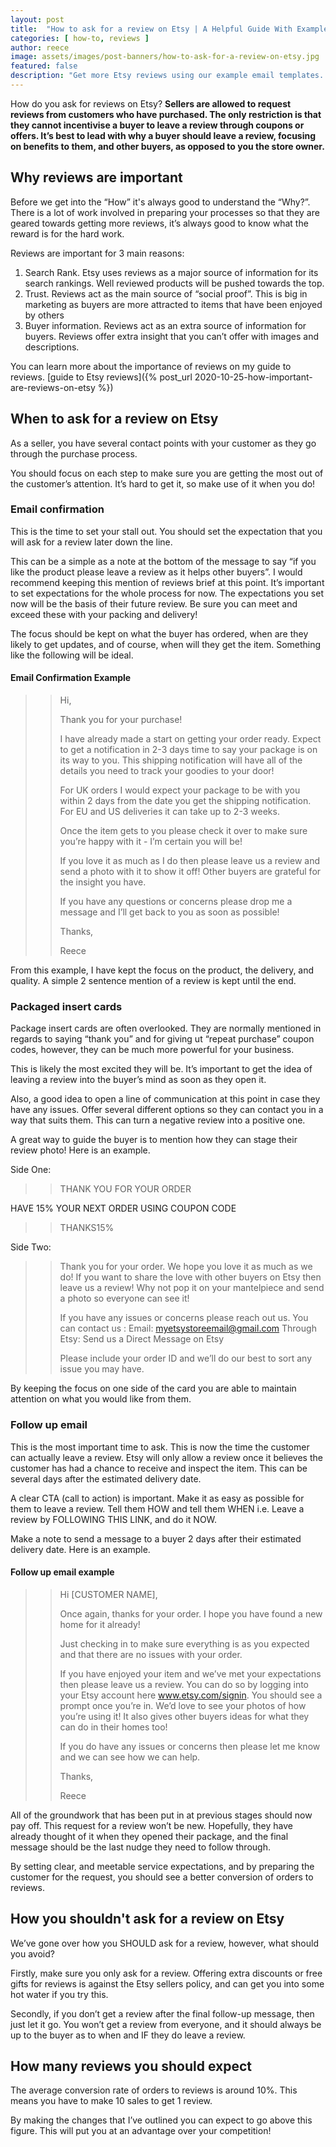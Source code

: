 ```yaml
---
layout: post
title:  "How to ask for a review on Etsy | A Helpful Guide With Examples" 
categories: [ how-to, reviews ]
author: reece
image: assets/images/post-banners/how-to-ask-for-a-review-on-etsy.jpg
featured: false
description: "Get more Etsy reviews using our example email templates. Reviews are hugely important for Etsy stores. Read our guide on how to get more reviews for your store and build more sales today!"
---
```


How do you ask for reviews on Etsy? **Sellers are allowed to request reviews from customers who have purchased. The only restriction is that they cannot incentivise a buyer to leave a review through coupons or offers. It’s best to lead with why a buyer should leave a review, focusing on benefits to them, and other buyers, as opposed to you the store owner.**

## Why reviews are important 

Before we get into the “How” it's always good to understand the “Why?”. There is a lot of work involved in preparing your processes so that they are geared towards getting more reviews, it’s always good to know what the reward is for the hard work.

Reviews are important for 3 main reasons:
1. Search Rank. Etsy uses reviews as a major source of information for its search rankings. Well reviewed products will be pushed towards the top.
2. Trust. Reviews act as the main source of “social proof”. This is big in marketing as buyers are more attracted to items that have been enjoyed by others
3. Buyer information. Reviews act as an extra source of information for buyers. Reviews offer extra insight that you can’t offer with images and descriptions.

You can learn more about the importance of reviews on my guide to reviews. [guide to Etsy reviews]({% post_url 2020-10-25-how-important-are-reviews-on-etsy %})

## When to ask for a review on Etsy

As a seller, you have several contact points with your customer as they go through the purchase process.

You should focus on each step to make sure you are getting the most out of the customer’s attention. It’s hard to get it, so make use of it when you do!

### Email confirmation

This is the time to set your stall out. You should set the expectation that you will ask for a review later down the line.

This can be a simple as a note at the bottom of the message to say “if you like the product please leave a review as it helps other buyers”. I would recommend keeping this mention of reviews brief at this point. It’s important to set expectations for the whole process for now. The expectations you set now will be the basis of their future review. Be sure you can meet and exceed these with your packing and delivery!

The focus should be kept on what the buyer has ordered, when are they likely to get updates, and of course, when will they get the item. Something like the following will be ideal.

#### Email Confirmation Example

>> Hi,
>> 
>> Thank you for your purchase!
>> 
>> I have already made a start on getting your order ready. Expect to get a notification in 2-3 days time to say your package is on its way to you. This shipping notification will have all of the details you need to track your goodies to your door!
>> 
>> For UK orders I would expect your package to be with you within 2 days from the date you get the shipping notification. For EU and US deliveries it can take up to 2-3 weeks.
>> 
>> Once the item gets to you please check it over to make sure you’re happy with it - I’m certain you will be! 
>> 
>> If you love it as much as I do then please leave us a review and send a photo with it to show it off! Other buyers are grateful for the insight you have.
>> 
>> If you have any questions or concerns please drop me a message and I’ll get back to you as soon as possible!
>> 
>> Thanks,
>>
>> Reece

From this example, I have kept the focus on the product, the delivery, and quality. A simple 2 sentence mention of a review is kept until the end. 

### Packaged insert cards

Package insert cards are often overlooked. They are normally mentioned in regards to saying “thank you” and for giving ut “repeat purchase” coupon codes, however, they can be much more powerful for your business.

This is likely the most excited they will be. It’s important to get the idea of leaving a review into the buyer’s mind as soon as they open it.

Also, a good idea to open a line of communication at this point in case they have any issues. Offer several different options so they can contact you in a way that suits them. This can turn a negative review into a positive one.

A great way to guide the buyer is to mention how they can stage their review photo! Here is an example.

Side One:

>> THANK YOU FOR YOUR ORDER
>> 
HAVE 15% YOUR NEXT ORDER USING COUPON CODE
>> 
>> THANKS15%

Side Two:

>> Thank you for your order. We hope you love it as much as we do! If you want to share the love with other buyers on Etsy then leave us a review! Why not pop it on your mantelpiece and send a photo so everyone can see it!
>> 
>> If you have any issues or concerns please reach out us. You can contact us :
>> Email: myetsystoreemail@gmail.com
>> Through Etsy: Send us a Direct Message on Etsy
>> 
>> Please include your order ID and we’ll do our best to sort any issue you may have.


By keeping the focus on one side of the card you are able to maintain attention on what you would like from them.

### Follow up email

This is the most important time to ask. This is now the time the customer can actually leave a review. Etsy will only allow a review once it believes the customer has had a chance to receive and inspect the item. This can be several days after the estimated delivery date.

A clear CTA (call to action) is important. Make it as easy as possible for them to leave a review. Tell them HOW and tell them WHEN i.e. Leave a review by FOLLOWING THIS LINK, and do it NOW.

Make a note to send a message to a buyer 2 days after their estimated delivery date. Here is an example.

#### Follow up email example

>> Hi [CUSTOMER NAME],
>> 
>> Once again, thanks for your order. I hope you have found a new home for it already!
>> 
>> Just checking in to make sure everything is as you expected and that there are no issues with your order.
>> 
>> If you have enjoyed your item and we’ve met your expectations then please leave us a review. You can do so by logging into your Etsy account here www.etsy.com/signin. You should see a prompt once you’re in. We’d love to see your photos of how you’re using it! It also gives other buyers ideas for what they can do in their homes too!
>> 
>> If you do have any issues or concerns then please let me know and we can see how we can help.
>> 
>> Thanks,
>>
>> Reece


All of the groundwork that has been put in at previous stages should now pay off. This request for a review won’t be new. Hopefully, they have already thought of it when they opened their package, and the final message should be the last nudge they need to follow through.

By setting clear, and meetable service expectations, and by preparing the customer for the request, you should see a better conversion of orders to reviews.

## How you shouldn't ask for a review on Etsy

We’ve gone over how you SHOULD ask for a review, however, what should you avoid?

Firstly, make sure you only ask for a review. Offering extra discounts or free gifts for reviews is against the Etsy sellers policy, and can get you into some hot water if you try this.

Secondly, if you don’t get a review after the final follow-up message, then just let it go. You won’t get a review from everyone, and it should always be up to the buyer as to when and IF they do leave a review.

## How many reviews you should expect

The average conversion rate of orders to reviews is around 10%. This means you have to make 10 sales to get 1 review.

By making the changes that I’ve outlined you can expect to go above this figure. This will put you at an advantage over your competition!
